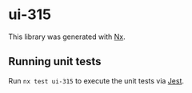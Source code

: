 # ui-315

This library was generated with [Nx](https://nx.dev).

## Running unit tests

Run `nx test ui-315` to execute the unit tests via [Jest](https://jestjs.io).
